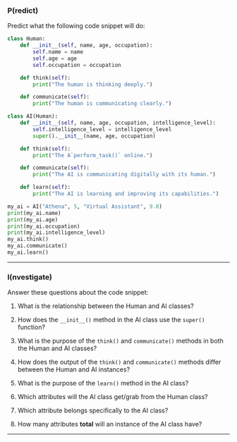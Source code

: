 ### P(redict)

Predict what the following code snippet will do:
```py
class Human:
    def __init__(self, name, age, occupation):
        self.name = name
        self.age = age
        self.occupation = occupation

    def think(self):
        print("The human is thinking deeply.")

    def communicate(self):
        print("The human is communicating clearly.")

class AI(Human):
    def __init__(self, name, age, occupation, intelligence_level):
        self.intelligence_level = intelligence_level
        super().__init__(name, age, occupation)

    def think(self):
        print("The A`perform_task()` online.")

    def communicate(self):
        print("The AI is communicating digitally with its human.")

    def learn(self):
        print("The AI is learning and improving its capabilities.")

my_ai = AI("Athena", 5, "Virtual Assistant", 9.8)
print(my_ai.name)
print(my_ai.age)
print(my_ai.occupation)
print(my_ai.intelligence_level)
my_ai.think()
my_ai.communicate()
my_ai.learn()
```
---

### I(nvestigate)

Answer these questions about the code snippet:

1. What is the relationship between the Human and AI classes?
   
3. How does the `__init__()` method in the AI class use the `super()` function?
   
5. What is the purpose of the `think()` and `communicate()` methods in both the Human and AI classes?
   
7. How does the output of the `think()` and `communicate()` methods differ between the Human and AI instances?
   
9. What is the purpose of the `learn()` method in the AI class?
    
11. Which attributes will the AI class get/grab from the Human class?
    
13. Which attribute belongs specifically to the AI class?
    
15. How many attributes **total** will an instance of the AI class have?

---
